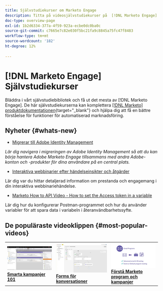 ```yaml
---
title: Självstudiekurser om Marketo Engage
description: Titta på videosjälvstudiekurser på  [!DNL Marketo Engage]. Förbättra din förståelse för hur du använder funktioner för automatiserad marknadsföring med mera.
doc-type: overview-page
exl-id: 1b2d6334-377a-4f59-923a-ecbe0dc0ba0c
source-git-commit: c7665e7c82e030f5bc21fa9c8845a75fc47f8483
workflow-type: tm+mt
source-wordcount: '182'
ht-degree: 12%

---
```


# [!DNL Marketo Engage] Självstudiekurser

Bläddra i vårt självstudiebibliotek och få ut det mesta av [!DNL Marketo Engage]. De här självstudiekurserna kan komplettera [[!DNL Marketo] produktdokumentationen](https://experienceleague.adobe.com/docs/marketo/using/home.html){target="_blank"} och hjälpa dig att få en bättre förståelse för funktioner för automatiserad marknadsföring.

<!-- <div id="recs-overview-body-1"></div>
<div id="recs-overview-body-2"></div>
<div id="recs-overview-body-3"></div>
<div id="recs-overview-body-4"></div>
<div id="recs-overview-body-5"></div>
<div id="recs-overview-body-6"></div> -->


## Nyheter {#whats-new}

* [Migrerar till Adobe Identity Management](https://experienceleague.adobe.com/en/docs/marketo-learn/tutorials/fundamentals/migrating-to-adobe-identity-management)

_Lär dig navigera i migreringen av Adobe Identity Management så att du kan börja hantera Adobe Marketo Engage tillsammans med andra Adobe-konton och -produkter för dina användare på en central plats._

* [Interaktiva webbinarier efter händelseinsikter och åtgärder](https://experienceleague.adobe.com/en/docs/marketo-learn/tutorials/events/interactive-webinars-post-event-insights-and-actions)

Lär dig var du hittar detaljerad information om prestanda och engagemang i din interaktiva webbinariehändelse.

* [Marketo How to API Video - How to set the Access token in a variable](https://experienceleague.adobe.com/en/docs/marketo-learn/tutorials/integrations/api-set-access-token-variable)

Lär dig hur du konfigurerar Postman-programmet och hur du använder variabler för att spara data i variabeln i återanvändbarhetssyfte.

## De populäraste videoklippen {#most-popular-videos}

<table>
<tr>
<td>
<a href="https://experienceleague.adobe.com/sv/docs/marketo-learn/tutorials/programs-and-campaigns/smart-campaigns-101"><img alt="miniatyrbild för smarta kampanjer 101" src="assets/tutorials-homepage-1.png"></a>
<div><a href="https://experienceleague.adobe.com/sv/docs/marketo-learn/tutorials/programs-and-campaigns/smart-campaigns-101"><strong>Smarta kampanjer 101</strong></a></div>
</td>
<td>
<a href="https://experienceleague.adobe.com/en/docs/marketo-learn/tutorials/dynamic-chat/conversational-forms"><img alt="miniatyrbild för Conversational Forms" src="assets/tutorials-homepage-2.png"></a>
<div><a href="https://experienceleague.adobe.com/en/docs/marketo-learn/tutorials/dynamic-chat/conversational-forms"><strong>Forms för konversationer</strong></a></div>
</td>
<td>
<a href="https://experienceleague.adobe.com/sv/docs/marketo-learn/tutorials/fundamentals/programs-and-campaigns"><img alt="Förstå Marketo program och kampanjer" src="assets/tutorials-homepage-3.png" /></a>
<div><a href="https://experienceleague.adobe.com/sv/docs/marketo-learn/tutorials/fundamentals/programs-and-campaigns"><strong>Förstå Marketo program och kampanjer</strong></a></div>
</td>
</tr>
</table>
